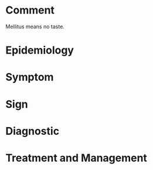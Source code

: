 # Comment

Mellitus means no taste.

# Epidemiology

# Symptom

# Sign

# Diagnostic

# Treatment and Management
